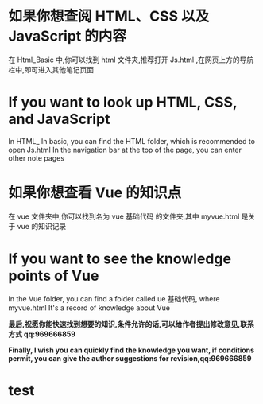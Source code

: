 # 如果你想查阅 HTML、CSS 以及 JavaScript 的内容

在 Html_Basic 中,你可以找到 html 文件夹,推荐打开 Js.html ,在网页上方的导航栏中,即可进入其他笔记页面

# If you want to look up HTML, CSS, and JavaScript

In HTML\_ In basic, you can find the HTML folder, which is recommended to open Js.html In the navigation bar at the top of the page, you can enter other note pages

# 如果你想查看 Vue 的知识点

在 vue 文件夹中,你可以找到名为 vue 基础代码 的文件夹,其中 myvue.html 是关于 vue 的知识记录

# If you want to see the knowledge points of Vue

In the Vue folder, you can find a folder called ue 基础代码, where myvue.html It's a record of knowledge about Vue




__最后,祝愿你能快速找到想要的知识,条件允许的话,可以给作者提出修改意见,联系方式 qq:969666859__


__Finally, I wish you can quickly find the knowledge you want, if conditions permit, you can give the author suggestions for revision,qq:969666859__

# test